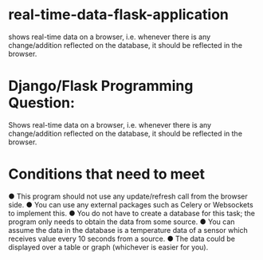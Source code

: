 # real-time-data-flask-application
 shows real-time data on a browser, i.e. whenever there is any change/addition reflected on the database, it should be reflected in the browser.
 
# Django/Flask Programming Question:
Shows real-time data on a browser, i.e. whenever there is any change/addition reflected on the database, it should be reflected in the browser.
# Conditions that need to meet
  ● This program should not use any update/refresh call from the browser side.
  ● You can use any external packages such as Celery or Websockets to implement this.
  ● You do not have to create a database for this task; the program only needs to obtain the
  data from some source.
  ● You can assume the data in the database is a temperature data of a sensor which
  receives value every 10 seconds from a source.
  ● The data could be displayed over a table or graph (whichever is easier for you).
